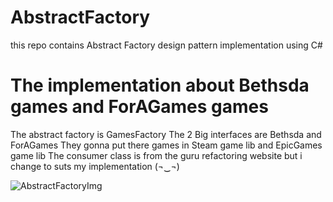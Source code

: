# AbstractFactory
this repo contains Abstract Factory design pattern implementation using C#
# The implementation about Bethsda games and ForAGames games
The abstract factory is GamesFactory
The 2 Big interfaces are Bethsda and ForAGames
They gonna put there games in Steam game lib and EpicGames game lib
The consumer class is from the guru refactoring website but i change to suts my implementation (¬‿¬)

![AbstractFactoryImg](https://user-images.githubusercontent.com/82502472/121227149-f1f44f80-c893-11eb-812d-555d1f965de4.png)



